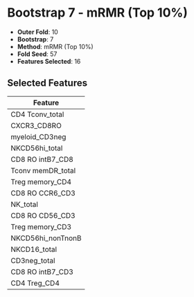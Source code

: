 # Bootstrap 7 - mRMR (Top 10%)

- **Outer Fold**: 10
- **Bootstrap**: 7
- **Method**: mRMR (Top 10%)
- **Fold Seed**: 57
- **Features Selected**: 16

## Selected Features

| Feature |
|---------|
| CD4 Tconv_total |
| CXCR3_CD8RO |
| myeloid_CD3neg |
| NKCD56hi_total |
| CD8 RO intB7_CD8 |
| Tconv memDR_total |
| Treg memory_CD4 |
| CD8 RO CCR6_CD3 |
| NK_total |
| CD8 RO CD56_CD3 |
| Treg memory_CD3 |
| NKCD56hi_nonTnonB |
| NKCD16_total |
| CD3neg_total |
| CD8 RO intB7_CD3 |
| CD4 Treg_CD4 |
